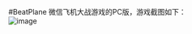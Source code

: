 #BeatPlane
微信飞机大战游戏的PC版，游戏截图如下：<br/>
![image](http://ww2.sinaimg.cn/mw690/005zxlfVgw1f5tf8cjj5nj30g20jemy7.jpg)
